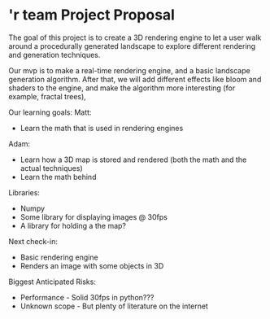 #         'r team Project Proposal

The goal of this project is to create a 3D rendering engine to let a user walk around a procedurally generated landscape to explore different rendering and generation techniques.

Our mvp is to make a real-time rendering engine, and a basic landscape generation algorithm. After that, we will add different effects like bloom and shaders to the engine, and make the algorithm more interesting (for example, fractal trees),

Our learning goals:
Matt:
* Learn the math that is used in rendering engines

Adam:
* Learn how a 3D map is stored and rendered (both the math and the actual techniques)
* Learn the math behind

Libraries:
* Numpy
* Some library for displaying images @ 30fps
* A library for holding a the map?

Next check-in:
* Basic rendering engine
* Renders an image with some objects in 3D

Biggest Anticipated Risks:
* Performance - Solid 30fps in python???
* Unknown scope - But plenty of literature on the internet
